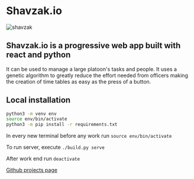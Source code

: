 # Shavzak.io
![shavzak](https://user-images.githubusercontent.com/47389924/188946200-d7b4465e-dfb2-44b2-832c-081cd09adae4.png)

## Shavzak.io is a progressive web app built with react and python
It can be used to manage a large platoon's tasks and people. It uses a genetic algorithm to greatly reduce the effort needed from officers making the creation of time tables as easy as the press of a button.

## Local installation

```bash
python3 -m venv env
source env/bin/activate
python3 -m pip install -r requirements.txt
```

In every new terminal before any work run `source env/bin/activate`

To run server, execute `./build.py serve`

After work end run `deactivate`

[Github projects page](https://github.com/users/yuval-herman/projects/1/views/2)
